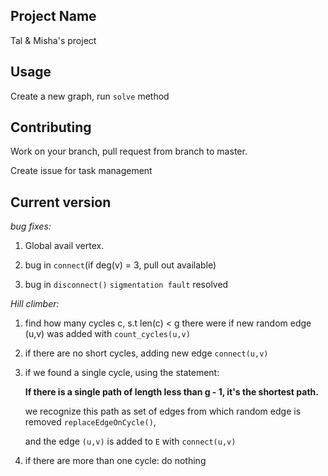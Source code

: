 ## Project Name
Tal & Misha's project
## Usage
Create a new graph, run `solve` method
## Contributing
Work on your branch, pull request from branch to master.

Create issue for task management
## Current version 
*bug fixes:*

1. Global avail vertex.

2. bug in `connect`(if deg(v) = 3, pull out available)
3. bug in `disconnect()` `sigmentation fault` resolved

*Hill climber:*
1. find how many cycles c, s.t len(c) < g there were if new
random edge (u,v) was added with `count_cycles(u,v)`

2. if there are no short cycles, adding new edge `connect(u,v)`

3. if we found a single cycle,
using the statement:

    **If there is a single path of length less than g - 1, it's the shortest path.**

    we recognize this path as set of edges from which random edge is removed `replaceEdgeOnCycle()`,

    and the edge `(u,v)` is added to `E` with `connect(u,v)`

5. if there are more than one cycle: do nothing

